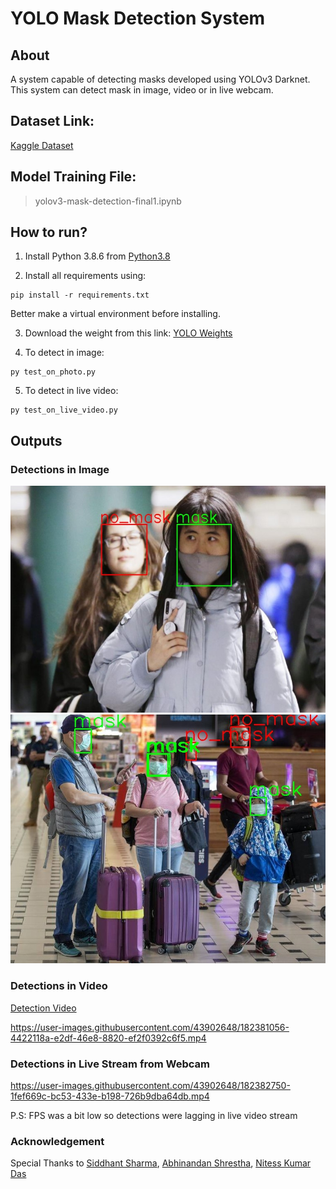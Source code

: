 # YOLO Mask Detection System
## About
A system capable of detecting masks developed using YOLOv3 Darknet. This system can detect mask in image, video or in live webcam.

## Dataset Link:
[Kaggle Dataset](https://www.kaggle.com/datasets/aditya276/face-mask-dataset-yolo-format)

## Model Training File:
> yolov3-mask-detection-final1.ipynb

## How to run?
1. Install Python 3.8.6 from [Python3.8](https://www.python.org/downloads/release/python-386/)

2. Install all requirements using:
```
pip install -r requirements.txt 
```
Better make a virtual environment before installing.  

3. Download the weight from this link: [YOLO Weights](https://drive.google.com/file/d/1DhDbirmjl3-NbTwV4dYCHkS-uUyKGrH2/view?usp=sharing)  

4. To detect in image:
```
py test_on_photo.py
```  

5. To detect in live video:
```
py test_on_live_video.py
```

## Outputs

### Detections in Image

![Output1](op1.jpg)
![Output2](op2.jpg)

### Detections in Video
[Detection Video](https://drive.google.com/file/d/13hKU4sMlngbBArOUJdZn660-p6dHr-D6/view?usp=sharing)

https://user-images.githubusercontent.com/43902648/182381056-4422118a-e2df-46e8-8820-ef2f0392c6f5.mp4

### Detections in Live Stream from Webcam 
https://user-images.githubusercontent.com/43902648/182382750-1fef669c-bc53-433e-b198-726b9dba64db.mp4

P.S: FPS was a bit low so detections were lagging in live video stream

### Acknowledgement
Special Thanks to [Siddhant Sharma](https://github.com/Siddhant128-bit), [Abhinandan Shrestha](https://github.com/abhinandanshrestha), [Nitess Kumar Das](https://github.com/Niteshkumardas)
